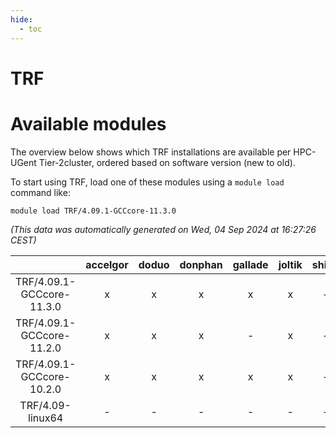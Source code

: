 ```yaml
---
hide:
  - toc
---
```


TRF
===

# Available modules


The overview below shows which TRF installations are available per HPC-UGent Tier-2cluster, ordered based on software version (new to old).

To start using TRF, load one of these modules using a `module load` command like:

```shell
module load TRF/4.09.1-GCCcore-11.3.0
```

*(This data was automatically generated on Wed, 04 Sep 2024 at 16:27:26 CEST)*  

| |accelgor|doduo|donphan|gallade|joltik|shinx|skitty|
| :---: | :---: | :---: | :---: | :---: | :---: | :---: | :---: |
|TRF/4.09.1-GCCcore-11.3.0|x|x|x|x|x|-|x|
|TRF/4.09.1-GCCcore-11.2.0|x|x|x|-|x|-|x|
|TRF/4.09.1-GCCcore-10.2.0|x|x|x|x|x|-|x|
|TRF/4.09-linux64|-|-|-|-|-|-|x|
